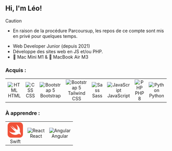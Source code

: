 ## Hi, I'm Léo!

> [!CAUTION] 
> 
> - En raison de la procédure Parcoursup, les repos de ce compte sont mis en privé pour quelques temps.
> 

- Web Developer Junior (depuis 2021)<br>
- Développe des sites web en JS et/ou PHP.<br>
-  Mac Mini M1 &  MacBook Air M3<br>

<h3>Acquis :</h3>
<table style="width=100%">
  <tr>
    <td align="center" width="auto">
        <img src="https://upload.wikimedia.org/wikipedia/commons/thumb/8/80/HTML5_logo_resized.svg/1200px-HTML5_logo_resized.svg.png" width="48" height="" alt="HTML" />
      <br>HTML
    </td>
    <td align="center" width="auto">
        <img src="https://upload.wikimedia.org/wikipedia/commons/thumb/d/d5/CSS3_logo_and_wordmark.svg/1452px-CSS3_logo_and_wordmark.svg.png" width="48" height="" alt="CSS" />
      <br>CSS
    </td>
    <td align="center" width="auto">
        <img src="https://upload.wikimedia.org/wikipedia/commons/thumb/b/b2/Bootstrap_logo.svg/512px-Bootstrap_logo.svg.png" width="48" height="" alt="Bootstrap 5"/>
      </a>
      <br>Bootstrap
    </td>
    <td align="center" width="auto">
        <img src="https://upload.wikimedia.org/wikipedia/commons/thumb/d/d5/Tailwind_CSS_Logo.svg/1024px-Tailwind_CSS_Logo.svg.png?20230715030042" width="48" height="" alt="Bootstrap 5"/>
      </a>
      <br>Tailwind CSS
    </td>
    <td align="center" width="auto">
        <img src="https://upload.wikimedia.org/wikipedia/commons/thumb/9/96/Sass_Logo_Color.svg/1280px-Sass_Logo_Color.svg.png" width="48" height="" alt="Sass" />
      <br>Sass
    </td>
    <td align="center" width="auto">
        <img src="https://upload.wikimedia.org/wikipedia/commons/thumb/6/6a/JavaScript-logo.png/600px-JavaScript-logo.png" width="48" height="48" alt="JavaScript" />
      <br>JavaScript
    </td>
    <td align="center" width="auto">
    <img src="https://upload.wikimedia.org/wikipedia/commons/thumb/3/31/Webysther_20160423_-_Elephpant.svg/2880px-Webysther_20160423_-_Elephpant.svg.png" width="48" height="" alt="PHP" />
      <br>PHP 8
    </td>
    <td align="center" width="auto">
        <img src="https://upload.wikimedia.org/wikipedia/commons/thumb/c/c3/Python-logo-notext.svg/640px-Python-logo-notext.svg.png" width="48" height="" alt="Python" />
      <br>Python
    </td>
  </tr>
  <tr>
  </tr>
</table>

<h3>À apprendre :</h3>
<table>
  <tr>
    <td align="center" width="auto">
        <img src="https://github.com/LeoL456/LeoL456/blob/main/Swift_logo_color.svg" width="48" height="" alt="Swift" />
      <br>Swift
    </td>
    <td align="center" width="auto">
        <img src="https://upload.wikimedia.org/wikipedia/commons/thumb/a/a7/React-icon.svg/langfr-2560px-React-icon.svg.png" width="48" height="" alt="React" />
      <br>React
    </td>
       <td align="center" width="auto">
        <img src="https://upload.wikimedia.org/wikipedia/commons/thumb/c/cf/Angular_full_color_logo.svg/langfr-2560px-Angular_full_color_logo.svg.png" width="48" height="48" alt="Angular" />
      <br>Angular
    </td>

  </tr>
  <tr>
  </tr>
</table>

<!---
LeoL456/LeoL456 is a ✨ special ✨ repository because its `README.md` (this file) appears on your GitHub profile.
You can click the Preview link to take a look at your changes.
--->
